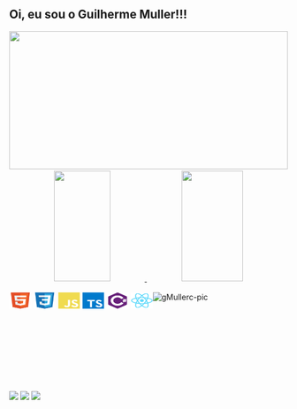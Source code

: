 ## Oi, eu sou o Guilherme Muller!!!

<div align="center">
  <a href="https://github.com/gMullerc">
        <img width="100%" height="250rem" src="http://github-readme-streak-stats.herokuapp.com?user=Guilherme&theme=dark&border_radius=12.4&locale=pt_BR&date_format=j%2Fn%5B%2FY%5D"/>
    <a href="https://github.com/gMullerc">
        <img width="45%" height="200rem" src="https://github-readme-stats.vercel.app/api?username=gmullerc&show_icons=true&theme=dark"/>
      <a href="https://github.com/gMullerc">
        <img width="47%" height="200rem" src="https://github-readme-stats.vercel.app/api/top-langs/?username=gmullerc&theme=dark&hide_progress=true"/>
        
<picture>
<source 
  srcset="https://github-readme-stats.vercel.app/api?username=gmullerc&show_icons=true&theme=dark"
  media="(prefers-color-scheme: dark)"
/>

</div>
<div style="display: inline-block"><br>
  <img align="center" alt="gMullerc-HTML" height="30" width="40" src="https://raw.githubusercontent.com/devicons/devicon/master/icons/html5/html5-original.svg">
  <img align="center" alt="gMullerc-CSS" height="30" width="40" src="https://raw.githubusercontent.com/devicons/devicon/master/icons/css3/css3-original.svg">
  <img align="center" alt="gMullerc-Js" height="30" width="40" src="https://raw.githubusercontent.com/devicons/devicon/master/icons/javascript/javascript-plain.svg">
  <img align="center" alt="gMullerc-TS" height="30" width="40" src="https://raw.githubusercontent.com/devicons/devicon/master/icons/typescript/typescript-original.svg">
  <img align="center" alt="gMullerc-CSHARP" height="30" width="40" src="https://raw.githubusercontent.com/devicons/devicon/master/icons/csharp/csharp-plain.svg">
  <img align="center" alt="gMullerc-React" height="30" width="40" src="https://raw.githubusercontent.com/devicons/devicon/master/icons/react/react-original.svg">
  
  
  
<img align="right" alt="gMullerc-pic" width="180rem" height="150rem" src="https://tm.ibxk.com.br/2021/04/20/20141031772049.jpg">
</div>
  
  
  ##
<div> 
  <a href="https://instagram.com/gmullerc" target="_blank"><img src="https://img.shields.io/badge/-Instagram-%23E4405F?style=for-the-badge&logo=instagram&logoColor=white" target="_blank"></a>
  <a href = "mailto:guilherme.mcosta15@gmail.com"><img src="https://img.shields.io/badge/-Gmail-%23333?style=for-the-badge&logo=gmail&logoColor=white" target="_blank"></a>
  <a href="https://www.linkedin.com/in/gmullerc" target="_blank"><img src="https://img.shields.io/badge/-LinkedIn-%230077B5?style=for-the-badge&logo=linkedin&logoColor=white" target="_blank"></a> 
 

 
</div>


